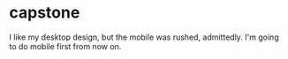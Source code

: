 # capstone

I like my desktop design, but the mobile was rushed, admittedly. I'm going to do mobile first from now on.
